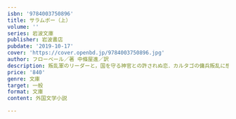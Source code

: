 ```yaml
---
isbn: '9784003750896'
title: サラムボー（上）
volume: ''
series: 岩波文庫
publisher: 岩波書店
pubdate: '2019-10-17'
cover: 'https://cover.openbd.jp/9784003750896.jpg'
author: フローベール／著 中條屋進／訳
description: 叛乱軍のリーダーと，国を守る神官との許されぬ恋．カルタゴの傭兵叛乱に想を得た，豪奢で残忍な歴史絵巻．
price: '840'
genre: 文庫
target: 一般
format: 文庫
content: 外国文学小説

---
```

